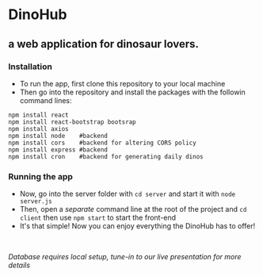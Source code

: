 # DinoHub #
## a web application for dinosaur lovers. ##

### Installation ###
* To run the app, first clone this repository to your local machine
* Then go into the repository and install the packages with the followin command lines:
```
npm install react
npm install react-bootstrap bootsrap
npm install axios
npm install node    #backend
npm install cors    #backend for altering CORS policy
npm install express #backend
npm install cron    #backend for generating daily dinos  
```

### Running the app ###
* Now, go into the server folder with `cd server` and start it with `node server.js`
* Then, open a *separate* command line at the root of the project and `cd client` then use `npm start` to start the front-end
* It's that simple! Now you can enjoy everything the DinoHub has to offer!
<br/>

*Database requires local setup, tune-in to our live presentation for more details*
